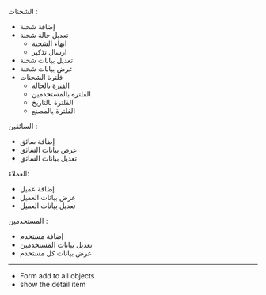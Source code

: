 الشحنات : 
- إضافة شحنة
- تعديل حالة شحنة
    - انهاء الشحنة 
    - ارسال تذكير
- تعديل بيانات شحنة
- عرض بيانات شحنة
- فلترة الشحنات 
    - الفترة بالحالة 
    - الفلترة بالمستخدمين 
    - الفلترة بالتاريخ 
    - الفلترة بالمصنع 
    


السائقين :
- إضافة سائق
- عرض بيانات السائق
- تعديل بيانات السائق


العملاء:
- إضافة عميل
- عرض بياتات العميل
- تعديل بيانات العميل 


المستخدمين :
- إضافة مستخدم 
- تعديل بيانات المستخدمين
- عرض بيانات كل مستخدم




__________________
- Form add to all objects
- show the detail item 
